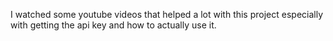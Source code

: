 I watched some youtube videos that helped a lot with this project especially with getting the api key and how to actually use it.
